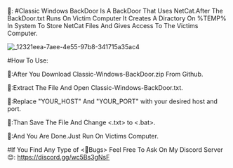  📌: #Classic Windows BackDoor Is A BackDoor That Uses NetCat.After The BackDoor.txt Runs On Victim Computer It Creates A Diractory On %TEMP% In System To Store 
 NetCat Files And Gives Access To The Victims Computer.


![_12321eea-7aee-4e55-97b8-341715a35ac4](https://github.com/EmolOrbit/Classic-Windows-BackDoor/assets/172029942/76d5dab5-2d10-4180-876d-5bfc8452098d)


 
 #How To Use:
 
 📌:After You Download Classic-Windows-BackDoor.zip From Github.


 
 📌:Extract The File And Open Classic-Windows-BackDoor.txt.


 
 📌:Replace "YOUR_HOST" And "YOUR_PORT" with your desired host and port.


 
 📌:Than Save The File And Change <.txt> to <.bat>.


 
📌:And You Are Done.Just Run On Victims Computer.




#If You Find Any Type of <📌Bugs> Feel Free To Ask On My Discord Server 😊: https://discord.gg/wc5Bs3gNsF
